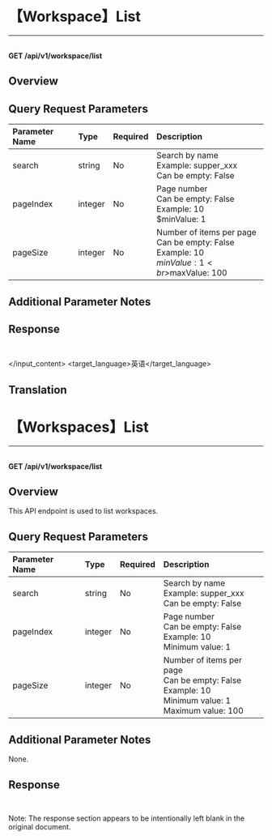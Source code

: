 # 【Workspace】List

---

<br />**GET /api/v1/workspace/list**

## Overview




## Query Request Parameters

| Parameter Name        | Type     | Required   | Description              |
|:-------------------|:-------|:-----|:----------------|
| search | string | No | Search by name<br>Example: supper_xxx <br>Can be empty: False <br> |
| pageIndex | integer | No | Page number<br>Can be empty: False <br>Example: 10 <br>$minValue: 1 <br> |
| pageSize | integer | No | Number of items per page<br>Can be empty: False <br>Example: 10 <br>$minValue: 1 <br>$maxValue: 100 <br> |

## Additional Parameter Notes







## Response
```shell
 
```




</input_content>
<target_language>英语</target_language>
</input>

## Translation

# 【Workspaces】List

---

<br />**GET /api/v1/workspace/list**

## Overview

This API endpoint is used to list workspaces.

## Query Request Parameters

| Parameter Name        | Type     | Required   | Description              |
|:-------------------|:-------|:-----|:----------------|
| search | string | No | Search by name<br>Example: supper_xxx <br>Can be empty: False <br> |
| pageIndex | integer | No | Page number<br>Can be empty: False <br>Example: 10 <br>Minimum value: 1 <br> |
| pageSize | integer | No | Number of items per page<br>Can be empty: False <br>Example: 10 <br>Minimum value: 1 <br>Maximum value: 100 <br> |

## Additional Parameter Notes

None.

## Response
```shell
 
```

Note: The response section appears to be intentionally left blank in the original document.